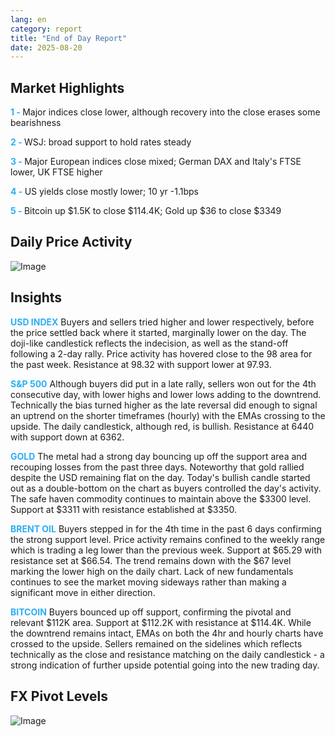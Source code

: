 ```yaml
---
lang: en
category: report
title: "End of Day Report"
date: 2025-08-20
---
```



<h2>Market Highlights</h2>
<strong style="color: #2caef7;">1 - </strong> Major indices close lower, although recovery into the close erases some bearishness


<strong style="color: #2caef7;">2 - </strong> WSJ: broad support to hold rates steady

<strong style="color: #2caef7;">3 - </strong> Major European indices close mixed; German DAX and Italy's FTSE lower, UK FTSE higher

<strong style="color: #2caef7;">4 - </strong> US yields close mostly lower; 10 yr -1.1bps

<strong style="color: #2caef7;">5 - </strong> Bitcoin up $1.5K to close $114.4K; Gold up $36 to close $3349



<h2>Daily Price Activity</h2>
<img src="https://markleighedu.github.io/img/Aug-2025/20-Aug-2025/price.jpg" alt="Image"/>

<h2>Insights</h2>
<strong style="color: #2caef7;">USD INDEX</strong> Buyers and sellers tried higher and lower respectively, before the price settled back where it started, marginally lower on the day. The doji-like candlestick reflects the indecision, as well as the stand-off following a 2-day rally. Price activity has hovered close to the 98 area for the past week. Resistance at 98.32 with support lower at 97.93.

<strong style="color: #2caef7;">S&P 500</strong> Although buyers did put in a late rally, sellers won out for the 4th consecutive day, with lower highs and lower lows adding to the downtrend. Technically the bias turned higher as the late reversal did enough to signal an uptrend on the shorter timeframes (hourly) with the EMAs crossing to the upside. The daily candlestick, although red, is bullish. Resistance at 6440 with support down at 6362. 

<strong style="color: #2caef7;">GOLD</strong> The metal had a strong day bouncing up off the support area and recouping losses from the past three days. Noteworthy that gold rallied despite the USD remaining flat on the day. Today's bullish candle started out as a double-bottom on the chart as buyers controlled the day's activity. The safe haven commodity continues to maintain above the $3300 level. Support at $3311 with resistance established at $3350.  

<strong style="color: #2caef7;">BRENT OIL</strong> Buyers stepped in for the 4th time in the past 6 days confirming the strong support level. Price activity remains confined to the weekly range which is trading a leg lower than the previous week. Support at $65.29 with resistance set at $66.54. The trend remains down with the $67 level marking the lower high on the daily chart. Lack of new fundamentals continues to see the market moving sideways rather than making a significant move in either direction. 

<strong style="color: #2caef7;">BITCOIN</strong> Buyers bounced up off support, confirming the pivotal and relevant $112K area. Support at $112.2K with resistance at $114.4K. While the downtrend remains intact, EMAs on both the 4hr and hourly charts have crossed to the upside. Sellers remained on the sidelines which reflects technically as the close and resistance matching on the daily candlestick - a strong indication of further upside potential going into the new trading day.  



<h2>FX Pivot Levels</h2>
<img src="https://markleighedu.github.io/img/Aug-2025/20-Aug-2025/pivot.jpg" alt="Image"/>